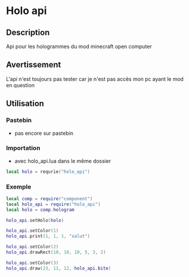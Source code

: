 # Holo api

## Description
Api pour les hologrammes du mod minecraft open computer

## Avertissement
L'api n'est toujours pas tester car je n'est pas accès mon pc ayant le mod en question

## Utilisation
### Pastebin
* pas encore sur pastebin

### Importation
* avec holo_api.lua dans le même dossier
```lua
local holo = requrie("holo_api")
```

### Exemple
```lua
local comp = require("component")
local holo_api = require("holo_api")
local holo = comp.hologram

holo_api.setHolo(holo)

holo_api.setColor(1)
holo_api.print(1, 1, 1, "salut")

holo_api.setColor(2)
holo_api.drawRect(10, 10, 10, 5, 3, 2)

holo_api.setColor(3)
holo_api.draw(23, 11, 12, holo_api.bite)
```
